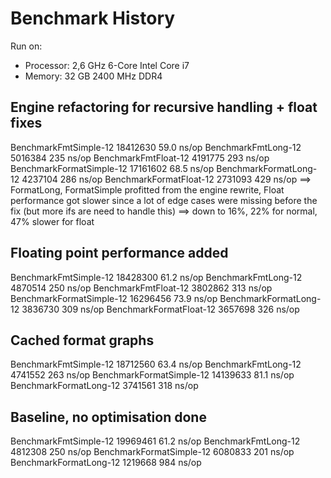 
# Benchmark History

Run on:
- Processor: 2,6 GHz 6-Core Intel Core i7
- Memory: 32 GB 2400 MHz DDR4

## Engine refactoring for recursive handling + float fixes
BenchmarkFmtSimple-12       	18412630	        59.0 ns/op
BenchmarkFmtLong-12         	 5016384	       235 ns/op
BenchmarkFmtFloat-12        	 4191775	       293 ns/op
BenchmarkFormatSimple-12    	17161602	        68.5 ns/op
BenchmarkFormatLong-12      	 4237104	       286 ns/op
BenchmarkFormatFloat-12     	 2731093	       429 ns/op
==> FormatLong, FormatSimple profitted from the engine rewrite, Float performance got slower since
    a lot of edge cases were missing before the fix (but more ifs are need to handle this)
==> down to 16%, 22% for normal, 47% slower for float

## Floating point performance added
BenchmarkFmtSimple-12       	18428300	        61.2 ns/op
BenchmarkFmtLong-12         	 4870514	       250 ns/op
BenchmarkFmtFloat-12        	 3802862	       313 ns/op
BenchmarkFormatSimple-12    	16296456	        73.9 ns/op
BenchmarkFormatLong-12      	 3836730	       309 ns/op
BenchmarkFormatFloat-12     	 3657698	       326 ns/op

## Cached format graphs
BenchmarkFmtSimple-12       	18712560	        63.4 ns/op
BenchmarkFmtLong-12         	 4741552	       263 ns/op
BenchmarkFormatSimple-12    	14139633	        81.1 ns/op
BenchmarkFormatLong-12      	 3741561	       318 ns/op

## Baseline, no optimisation done
BenchmarkFmtSimple-12       	19969461	        61.2 ns/op
BenchmarkFmtLong-12         	 4812308	       250 ns/op
BenchmarkFormatSimple-12    	 6080833	       201 ns/op
BenchmarkFormatLong-12      	 1219668	       984 ns/op

